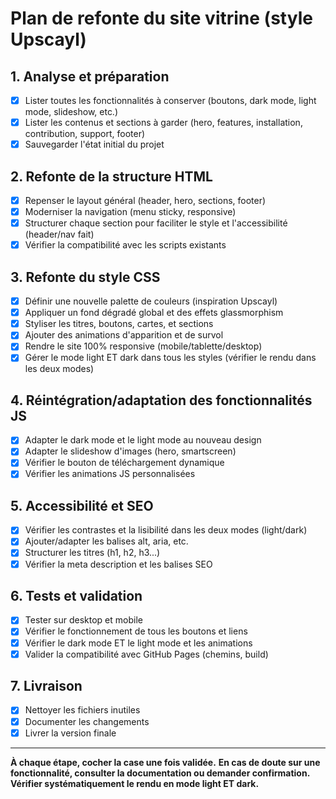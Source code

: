 # Plan de refonte du site vitrine (style Upscayl)

## 1. Analyse et préparation
- [x] Lister toutes les fonctionnalités à conserver (boutons, dark mode, light mode, slideshow, etc.)
- [x] Lister les contenus et sections à garder (hero, features, installation, contribution, support, footer)
- [x] Sauvegarder l'état initial du projet

## 2. Refonte de la structure HTML
- [x] Repenser le layout général (header, hero, sections, footer)
- [x] Moderniser la navigation (menu sticky, responsive)
- [x] Structurer chaque section pour faciliter le style et l'accessibilité (header/nav fait)
- [x] Vérifier la compatibilité avec les scripts existants

## 3. Refonte du style CSS
- [x] Définir une nouvelle palette de couleurs (inspiration Upscayl)
- [x] Appliquer un fond dégradé global et des effets glassmorphism
- [x] Styliser les titres, boutons, cartes, et sections
- [x] Ajouter des animations d'apparition et de survol
- [x] Rendre le site 100% responsive (mobile/tablette/desktop)
- [x] Gérer le mode light ET dark dans tous les styles (vérifier le rendu dans les deux modes)

## 4. Réintégration/adaptation des fonctionnalités JS
- [x] Adapter le dark mode et le light mode au nouveau design
- [x] Adapter le slideshow d'images (hero, smartscreen)
- [x] Vérifier le bouton de téléchargement dynamique
- [x] Vérifier les animations JS personnalisées

## 5. Accessibilité et SEO
- [x] Vérifier les contrastes et la lisibilité dans les deux modes (light/dark)
- [x] Ajouter/adapter les balises alt, aria, etc.
- [x] Structurer les titres (h1, h2, h3...)
- [x] Vérifier la meta description et les balises SEO

## 6. Tests et validation
- [x] Tester sur desktop et mobile
- [x] Vérifier le fonctionnement de tous les boutons et liens
- [x] Vérifier le dark mode ET le light mode et les animations
- [x] Valider la compatibilité avec GitHub Pages (chemins, build)

## 7. Livraison
- [x] Nettoyer les fichiers inutiles
- [x] Documenter les changements
- [x] Livrer la version finale

---

**À chaque étape, cocher la case une fois validée.**
**En cas de doute sur une fonctionnalité, consulter la documentation ou demander confirmation.**
**Vérifier systématiquement le rendu en mode light ET dark.** 